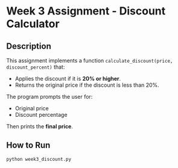 
# Week 3 Assignment - Discount Calculator

## Description
This assignment implements a function `calculate_discount(price, discount_percent)` that:
- Applies the discount if it is **20% or higher**.
- Returns the original price if the discount is less than 20%.

The program prompts the user for:
- Original price
- Discount percentage

Then prints the **final price**.

## How to Run
```bash
python week3_discount.py
